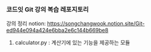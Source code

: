 ### 코드잇 Git 강의 복습 레포지토리
강의 정리 notion: https://songchangwook.notion.site/Git-ed944e094a424e6bba2e6c144b669be8

1. calculator.py : 계산기에 있는 기능을 제공하는 모듈

